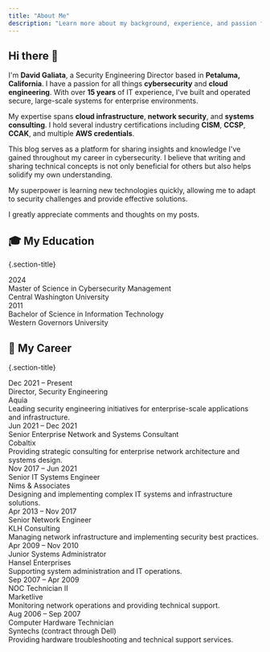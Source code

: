 ```yaml
---
title: "About Me"
description: "Learn more about my background, experience, and passion for cybersecurity"
---
```


<div class="about-page">

<div class="intro-section">

## Hi there 👋

I'm **David Galiata**, a Security Engineering Director based in **Petaluma, California**. I have a passion for all things **cybersecurity** and **cloud engineering**. With over **15 years** of IT experience, I've built and operated secure, large-scale systems for enterprise environments.

My expertise spans **cloud infrastructure**, **network security**, and **systems consulting**. I hold several industry certifications including **CISM**, **CCSP**, **CCAK**, and multiple **AWS credentials**.

This blog serves as a platform for sharing insights and knowledge I've gained throughout my career in cybersecurity. I believe that writing and sharing technical concepts is not only beneficial for others but also helps solidify my own understanding.

My superpower is learning new technologies quickly, allowing me to adapt to security challenges and provide effective solutions.

I greatly appreciate comments and thoughts on my posts.

</div>

## 🎓 My Education
{.section-title}

<div class="education-grid">

<div class="education-card">
<div class="education-date">2024</div>
<div class="education-degree">Master of Science in Cybersecurity Management</div>
<div class="education-school">Central Washington University</div>
</div>

<div class="education-card">
<div class="education-date">2011</div>
<div class="education-degree">Bachelor of Science in Information Technology</div>
<div class="education-school">Western Governors University</div>
</div>

</div>

## 💼 My Career
{.section-title}

<div class="timeline">

<div class="timeline-item">
<div class="timeline-date">Dec 2021 – Present</div>
<div class="timeline-title">Director, Security Engineering</div>
<div class="timeline-company">Aquia</div>
<div class="timeline-description">Leading security engineering initiatives for enterprise-scale applications and infrastructure.</div>
</div>

<div class="timeline-item">
<div class="timeline-date">Jun 2021 – Dec 2021</div>
<div class="timeline-title">Senior Enterprise Network and Systems Consultant</div>
<div class="timeline-company">Cobaltix</div>
<div class="timeline-description">Providing strategic consulting for enterprise network architecture and systems design.</div>
</div>

<div class="timeline-item">
<div class="timeline-date">Nov 2017 – Jun 2021</div>
<div class="timeline-title">Senior IT Systems Engineer</div>
<div class="timeline-company">Nims & Associates</div>
<div class="timeline-description">Designing and implementing complex IT systems and infrastructure solutions.</div>
</div>

<div class="timeline-item">
<div class="timeline-date">Apr 2013 – Nov 2017</div>
<div class="timeline-title">Senior Network Engineer</div>
<div class="timeline-company">KLH Consulting</div>
<div class="timeline-description">Managing network infrastructure and implementing security best practices.</div>
</div>

<div class="timeline-item">
<div class="timeline-date">Apr 2009 – Nov 2010</div>
<div class="timeline-title">Junior Systems Administrator</div>
<div class="timeline-company">Hansel Enterprises</div>
<div class="timeline-description">Supporting system administration and IT operations.</div>
</div>

<div class="timeline-item">
<div class="timeline-date">Sep 2007 – Apr 2009</div>
<div class="timeline-title">NOC Technician II</div>
<div class="timeline-company">Marketlive</div>
<div class="timeline-description">Monitoring network operations and providing technical support.</div>
</div>

<div class="timeline-item">
<div class="timeline-date">Aug 2006 – Sep 2007</div>
<div class="timeline-title">Computer Hardware Technician</div>
<div class="timeline-company">Syntechs (contract through Dell)</div>
<div class="timeline-description">Providing hardware troubleshooting and technical support services.</div>
</div>

</div>

</div>
